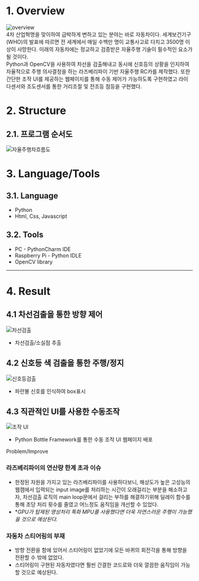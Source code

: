 # 1. Overview
![overview](https://user-images.githubusercontent.com/71861842/146942448-3a64f5d5-5a2b-4339-b524-a9864cfcf98f.gif)<br>
4차 산업혁명을 맞이하여 급박하게 변하고 있는 분야는 바로 자동차이다. 세계보건기구(WHO)의 발표에 따르면 전 세계에서 매일 수백만 명이 교통사고로 다치고 3500명 이상이 사망한다. 미래의 자동차에는 정교하고 검증받은 자율주행 기술이 필수적인 요소가 될 것이다.  
Python과 OpenCV을 사용하여 차선을 검출해내고 동시에 신호등의 상황을 인지하여 자율적으로 주행 의사결정을 하는 라즈베리파이 기반 자율주행 RC카를 제작했다. 또한 간단한 조작 UI를 제공하는 웹페이지를 통해 수동 제어가 가능하도록 구현하였고 라이다센서와 조도센서를 통한 거리조절 및 전조등 점등을 구현했다.

# 2. Structure
## 2.1. 프로그램 순서도
![자율주행차흐름도](https://user-images.githubusercontent.com/52540882/116738808-e2c8e900-aa2d-11eb-9172-7974a5c039d8.PNG)

# 3. Language/Tools
## 3.1. Language
* Python
* Html, Css, Javascript
## 3.2. Tools
* PC - PythonCharm IDE
* Raspberry Pi - Python IDLE
* OpenCV library
****

# 4. Result
## 4.1 차선검출을 통한 방향 제어

![차선검출](https://user-images.githubusercontent.com/71861842/146945182-a69b86f0-900a-4a1e-a393-04705fdce50d.gif)
* 차선검출/소실점 추출            

## 4.2 신호등 색 검출을 통한 주행/정지
![신호등검출](https://user-images.githubusercontent.com/71861842/146945135-392dfe56-d2cc-433c-bcf0-418e77e7c175.png)

* 파란불 신호를 인식하여 box표시
 
## 4.3 직관적인 UI를 사용한 수동조작
![조작 UI](https://user-images.githubusercontent.com/71861842/146945327-d7da3907-29b2-45f3-9fa1-05dc7f0caf2c.jpg)

* Python Bottle Framework를 통한 수동 조작 UI 웹페이지 배포

Problem/Improve
### 라즈베리파이의 연산량 한계 초과 이슈
* 한정된 자원을 가지고 있는 라즈베리파이를 사용하다보니, 해상도가 높은 고성능의 웹캠에서 입력되는 input image를 처리하는 시간이 오래걸리는 부분을 해소하고자, 차선검출 로직의 main loop문에서 걸리는 부하를 해결하기위해 딜레이 함수를 통해 초당 처리 횟수를 줄였고 어느정도 움직임을 개선할 수 있었다.
* **GPU가 탑제된 영상처리 특화 MPU를 사용했다면 더욱 자연스러운 주행이 가능했을 것으로 예상된다.*

### 자동차 스티어링의 부재
* 방향 전환을 함에 있어서 스티어링이 없었기에 모든 바퀴의 회전각을 통해 방향을 전환할 수 밖에 없었다.
* 스티어링이 구현된 자동차였다면 훨씬 간결한 코드로와 더욱 깔끔한 움직임이 가능할 것으로 예상된다.


